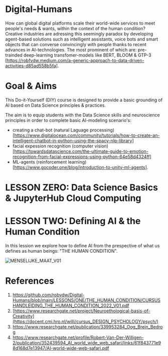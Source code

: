 # Digital-Humans
How can global digital platforms scale their world-wide services to meet people's needs & wants, within the context of the human condition? Creative industries are adressing this seemingly paradox by developing agent-based solutions such as intelligent assistants, voice bots and smart objects that can converse convincingly with people  thanks to recent advances in AI-technologies. The most prominent of which are: pre-trainded deep-learning transfomer-models like BERT, BLOOM & GTP-3 [https://robfvdw.medium.com/a-generic-approach-to-data-driven-activities-d85ad558b5fa].

# Goal & Aims
This Do-it-Yourself (DIY) course is designed to provide a basic grounding of AI based on Data Science principles & practices.

The aim is to equip students with the Data Science skills and neuroscience principles in order to complete basic AI-modeling scenario's:

* creating a chat-bot (natural Laguage processing) [https://www.digitalocean.com/community/tutorials/how-to-create-an-intelligent-chatbot-in-python-using-the-spacy-nlp-library]
* facial expession recognition (computer vision) [https://towardsdatascience.com/the-ultimate-guide-to-emotion-recognition-from-facial-expressions-using-python-64e58d4324ff] 
* ML-agents (reinforcement learning) [https://www.gocoder.one/blog/introduction-to-unity-ml-agents].

# LESSON ZERO: Data Science Basics & JupyterHub Cloud Computing



# LESSON TWO: Defining AI & the Human Condition

In this lession we explore how to define AI from the prespective of what us defines as human beings: "THE HUMAN CONDITION".


![MENSELIJKE_MAAT_V01](https://user-images.githubusercontent.com/684692/192223957-85e72475-cae6-42c1-895f-fca4f0c53010.png)


# References
1. https://github.com/robvdw/Digital-Humans/blob/main/LESSONS/ONE/THE_HUMAN_CONDITION/CURSUSHANDLEIDING_THE_HUMAN_CONDITION_2022_V01.pdf
2. [https://www.researchgate.net/project/Neuroethological-basis-of-Creativity](https://docent.cmi.hro.nl/willi/cursus_DESIGN_PSYCHOLOGY/psych/)
3. https://www.researchgate.net/publication/339953284_Oog_Brein_Bedrog
4. https://www.researchgate.net/profile/Robert-Van-Der-Willigen-2/publication/352439594_AI_world_wide_web_safari/links/61f843771e98d168d7e13947/AI-world-wide-web-safari.pdf
